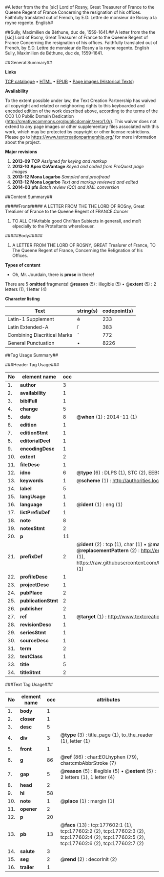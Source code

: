 #A letter from the the [sic] Lord of Rosny, Great Treasurer of France to the Queene Regent of France Concerning the resignation of his offices. Faithfully translated out of French, by E.D. Lettre de monsieur de Rosny a la royne regente. English#

##Sully, Maximilien de Béthune, duc de, 1559-1641.##
A letter from the the [sic] Lord of Rosny, Great Treasurer of France to the Queene Regent of France Concerning the resignation of his offices. Faithfully translated out of French, by E.D.
Lettre de monsieur de Rosny a la royne regente. English
Sully, Maximilien de Béthune, duc de, 1559-1641.

##General Summary##

**Links**

[TCP catalogue](http://www.ota.ox.ac.uk/tcp/)  • 
[HTML](http://tei.it.ox.ac.uk/tcp/Texts-HTML/free/B11/B11435.html)  • 
[EPUB](http://tei.it.ox.ac.uk/tcp/Texts-EPUB/free/B11/B11435.epub) • 
[Page images (Historical Texts)](https://historicaltexts.jisc.ac.uk/eebo-99850792e)

**Availability**

To the extent possible under law, the Text Creation Partnership has waived all copyright and related or neighboring rights to this keyboarded and encoded edition of the work described above, according to the terms of the CC0 1.0 Public Domain Dedication (http://creativecommons.org/publicdomain/zero/1.0/). This waiver does not extend to any page images or other supplementary files associated with this work, which may be protected by copyright or other license restrictions. Please go to https://www.textcreationpartnership.org/ for more information about the project.

**Major revisions**

1. __2013-09__ __TCP__ *Assigned for keying and markup*
1. __2013-10__ __Apex CoVantage__ *Keyed and coded from ProQuest page images*
1. __2013-12__ __Mona Logarbo__ *Sampled and proofread*
1. __2013-12__ __Mona Logarbo__ *Text and markup reviewed and edited*
1. __2014-03__ __pfs__ *Batch review (QC) and XML conversion*

##Content Summary##

#####Front#####
A LETTER FROM THE THE LORD OF ROSny, Great Treaſurer of France to the Queene Regent of FRANCE.Concer
1. TO ALL CHAritable good Chriſtian Subiects in generall, and moſt eſpecially to the Proteſtants whereſoeuer.

#####Body#####

1. A LETTER FROM THE LORD OF ROSNY, GREAT Treaſurer of France, TO The Queene Regent of France, Concerning the Reſignation of his Offices.

**Types of content**

  * Oh, Mr. Jourdain, there is **prose** in there!

There are 5 **omitted** fragments! 
 @__reason__ (5) : illegible (5)  •  @__extent__ (5) : 2 letters (1), 1 letter (4)

**Character listing**


|Text|string(s)|codepoint(s)|
|---|---|---|
|Latin-1 Supplement|é|233|
|Latin Extended-A|ſ|383|
|Combining             Diacritical Marks|̄|772|
|General Punctuation|•|8226|

##Tag Usage Summary##

###Header Tag Usage###

|No|element name|occ|attributes|
|---|---|---|---|
|1.|__author__|3||
|2.|__availability__|1||
|3.|__biblFull__|1||
|4.|__change__|5||
|5.|__date__|8| @__when__ (1) : 2014-11 (1)|
|6.|__edition__|1||
|7.|__editionStmt__|1||
|8.|__editorialDecl__|1||
|9.|__encodingDesc__|1||
|10.|__extent__|2||
|11.|__fileDesc__|1||
|12.|__idno__|6| @__type__ (6) : DLPS (1), STC (2), EEBO-CITATION (1), PROQUEST (1), VID (1)|
|13.|__keywords__|1| @__scheme__ (1) : http://authorities.loc.gov/ (1)|
|14.|__label__|5||
|15.|__langUsage__|1||
|16.|__language__|1| @__ident__ (1) : eng (1)|
|17.|__listPrefixDef__|1||
|18.|__note__|8||
|19.|__notesStmt__|2||
|20.|__p__|11||
|21.|__prefixDef__|2| @__ident__ (2) : tcp (1), char (1)  •  @__matchPattern__ (2) : ([0-9\-]+):([0-9IVX]+) (1), (.+) (1)  •  @__replacementPattern__ (2) : http://eebo.chadwyck.com/downloadtiff?vid=$1&page=$2 (1), https://raw.githubusercontent.com/textcreationpartnership/Texts/master/tcpchars.xml#$1 (1)|
|22.|__profileDesc__|1||
|23.|__projectDesc__|1||
|24.|__pubPlace__|2||
|25.|__publicationStmt__|2||
|26.|__publisher__|2||
|27.|__ref__|1| @__target__ (1) : http://www.textcreationpartnership.org/docs/. (1)|
|28.|__revisionDesc__|1||
|29.|__seriesStmt__|1||
|30.|__sourceDesc__|1||
|31.|__term__|2||
|32.|__textClass__|1||
|33.|__title__|5||
|34.|__titleStmt__|2||


###Text Tag Usage###

|No|element name|occ|attributes|
|---|---|---|---|
|1.|__body__|1||
|2.|__closer__|1||
|3.|__desc__|5||
|4.|__div__|3| @__type__ (3) : title_page (1), to_the_reader (1), letter (1)|
|5.|__front__|1||
|6.|__g__|86| @__ref__ (86) : char:EOLhyphen (79), char:cmbAbbrStroke (7)|
|7.|__gap__|5| @__reason__ (5) : illegible (5)  •  @__extent__ (5) : 2 letters (1), 1 letter (4)|
|8.|__head__|2||
|9.|__hi__|58||
|10.|__note__|1| @__place__ (1) : margin (1)|
|11.|__opener__|2||
|12.|__p__|20||
|13.|__pb__|13| @__facs__ (13) : tcp:177602:1 (1), tcp:177602:2 (2), tcp:177602:3 (2), tcp:177602:4 (2), tcp:177602:5 (2), tcp:177602:6 (2), tcp:177602:7 (2)|
|14.|__salute__|3||
|15.|__seg__|2| @__rend__ (2) : decorInit (2)|
|16.|__trailer__|1||

